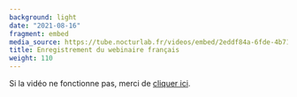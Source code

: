 ```yaml
---
background: light
date: "2021-08-16"
fragment: embed
media_source: https://tube.nocturlab.fr/videos/embed/2eddf84a-6fde-4b71-957d-77e912fa90f5
title: Enregistrement du webinaire français
weight: 110
---
```


Si la vidéo ne fonctionne pas, merci de [cliquer ici](https://tube.nocturlab.fr/videos/watch/2eddf84a-6fde-4b71-957d-77e912fa90f5).